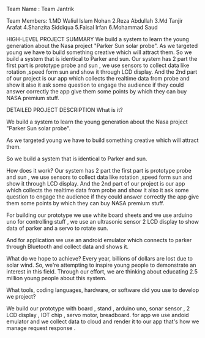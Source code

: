 Team Name : Team Jantrik

Team Members: 
1.MD Waliul Islam Nohan
2.Reza Abdullah
3.Md Tanjir Arafat
4.Shanzita  Siddiqua
5.Faisal Irfan
6.Mohammad Saud
 

HIGH-LEVEL PROJECT SUMMARY
We build a system to learn the young generation about the Nasa project "Parker Sun solar probe". As we targeted young we have to build something creative which will attract them. So we build a system that is identical to Parker and sun. Our system has 2 part the first part is prototype probe and sun , we use sensors to collect data like rotation ,speed form sun and show it through LCD display. And the 2nd part of our project is our app which collects the realtime data from probe and show it also it ask some question to engage the audience if they could answer correctly the app give them some points by which they can buy NASA premium stuff.

DETAILED PROJECT DESCRIPTION
What is it?

We build a system to learn the young generation about the Nasa project "Parker Sun solar probe".

As we targeted young we have to build something creative which will attract them.

So we build a system that is identical to Parker and sun.


How does it work? 
Our system has 2 part the first part is prototype probe and sun , we use sensors to collect data like rotation ,speed form sun and show it through LCD display. And the 2nd part of our project is our app which collects the realtime data from probe and show it also it ask some question to engage the audience if they could answer correctly the app give them some points by which they can buy NASA premium stuff.

For building our prototype we use white board sheets and we use arduino uno for controlling stuff , we use an ultrasonic sensor 2 LCD display to show data of parker and a servo to rotate sun.

And for application we use an android emulator which connects to parker through Bluetooth and collect data and shows it.


What do we hope to achieve? 
Every year, billions of dollars are lost due to solar wind. So, we're attempting to inspire young people to demonstrate an interest in this field. Through our effort, we are thinking about educating 2.5 million young people about this system.

What tools, coding languages, hardware, or software did you use to develop we project?

We build our prototype with board , stand , arduino uno, sonar sensor , 2 LCD display , IOT chip , servo motor, breadboard.
for app we use andoid emulator and we collect data to cloud and render it to our app that's how we manage request response .

